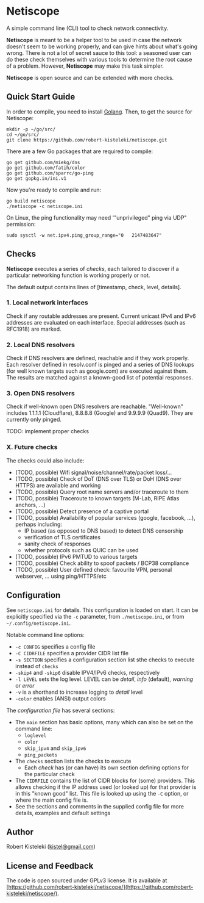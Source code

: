 # Netiscope

A simple command line (CLI) tool to check network connectivity.

**Netiscope** is meant to be a helper tool to be used in case the network doesn't seem to be working properly, and can give hints about what's going wrong. There is not a lot of secret sauce to this tool: a seasoned user can do these check themselves with various tools to determine the root cause of a problem. However, **Netiscope** may make this task simpler.

**Netiscope** is open source and can be extended with more checks.

## Quick Start Guide

In order to compile, you need to install [Golang](https://golang.org/). Then, to get the source for Netiscope:

```
mkdir -p ~/go/src/
cd ~/go/src/
git clone https://github.com/robert-kisteleki/netiscope.git
```

There are a few Go packages that are required to compile:

```
go get github.com/miekg/dns
go get github.com/fatih/color
go get github.com/sparrc/go-ping
go get gopkg.in/ini.v1
```

Now you're ready to compile and run:

```
go build netiscope
./netiscope -c netiscope.ini
```

On Linux, the ping functionality may need '"unprivileged" ping via UDP" permission:

```
sudo sysctl -w net.ipv4.ping_group_range="0   2147483647"
```


## Checks

**Netiscope** executes a series of _checks_, each tailored to discover if a particular networking function is working properly or not.

The default output contains lines of [timestamp, check, level, details].

### 1. Local network interfaces

Check if any routable addresses are present. Current unicast IPv4 and IPv6 addresses are evaluated on each interface. Special addresses (such as RFC1918) are marked.

### 2. Local DNS resolvers

Check if DNS resolvers are defined, reachable and if they work properly. Each resolver defined in resolv.conf is pinged and a series of DNS lookups (for well known targets such as google.com) are executed against them. The results are matched against a known-good list of potential responses.

### 3. Open DNS resolvers

Check if well-known open DNS resolvers are reachable. "Well-known" includes 1.1.1.1 (Cloudflare), 8.8.8.8 (Google) and 9.9.9.9 (Quad9). They are currently only pinged.

TODO: implement proper checks

### X. Future checks

The checks could also include:
  * (TODO, possible) Wifi signal/noise/channel/rate/packet loss/...
  * (TODO, possible) Check of DoT (DNS over TLS) or DoH (DNS over HTTPS) are available and working
  * (TODO, possible) Query root name servers and/or traceroute to them
  * (TODO, possible) Traceroute to known targets (M-Lab, RIPE Atlas anchors, ...)
  * (TODO, possible) Detect presence of a captive portal
  * (TODO, possible) Availability of popular services (google, facebook, ...), perhaps including:
    * IP based (as opposed to DNS based) to detect DNS censorship
    * verification of TLS certificates
    * sanity check of responses
    * whether protocols such as QUIC can be used
  * (TODO, possible) IPv6 PMTUD to various targets
  * (TODO, possible) Check ability to spoof packets / BCP38 compliance
  * (TODO, possible) User defined check: favourite VPN, personal webserver, ... using ping/HTTPS/etc


## Configuration

See `netiscope.ini` for details. This configuration is loaded on start. It can be explicitly
specified via the `-c` parameter, from `./netiscope.ini`, or from `~/.config/netiscope.ini`.

Notable command line options:
  * `-c CONFIG` specifies a config file
  * `-C CIDRFILE` specifies a provider CIDR list file
  * `-s SECTION` specifies a configuration section list sthe checks to execute instead of `checks`
  * `-skip4` and `-skip6` disable IPV4/IPv6 checks, respectively
  * `-l LEVEL` sets the log level. LEVEL can be _detail_, _info_ (default), _warning_ or _error_
  * `-v` is a shorthand to increase logging to _detail_ level
  * `-color` enables (ANSI) output colors

The _configuration file_ has several sections:
  * The `main` section has basic options, many which can also be set on the command line:
    * `loglevel`
    * `color`
    * `skip_ipv4` and `skip_ipv6`
    * `ping_packets`
  * The `checks` section lists the checks to execute
    * Each _check_ has (or can have) its own section defining options for the particular check
  * The `CIDRFILE` contains the list of CIDR blocks for (some) providers. This allows checking
    if the IP address used (or looked up) for that provider is in this "known good" list. This
    file is looked up using the `-C` option, or where the main config file is.
  * See the sections and comments in the supplied config file for more details, examples and default settings


## Author

Robert Kisteleki (kistel@gmail.com)


## License and Feedback

The code is open sourced under GPLv3 license. It is available at [https://github.com/robert-kisteleki/netiscope/](https://github.com/robert-kisteleki/netiscope/).
